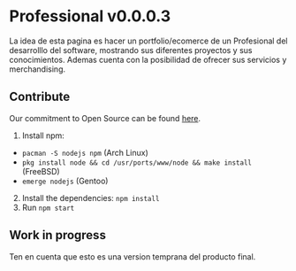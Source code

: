 # Professional v0.0.0.3
La idea de esta pagina es hacer un portfolio/ecomerce de un Profesional del desarrolllo del software, mostrando sus diferentes proyectos y sus conocimientos. Ademas cuenta con la posibilidad de ofrecer sus servicios y merchandising.

## Contribute

Our commitment to Open Source can be found [here](https://vercel.com/oss).

1. Install npm: 
- `pacman -S nodejs npm` (Arch Linux)
- `pkg install node && cd /usr/ports/www/node && make install` (FreeBSD)
- `emerge nodejs` (Gentoo)
2. Install the dependencies: `npm install`
3. Run `npm start`

## Work in progress
Ten en cuenta que esto es una version temprana del producto final.